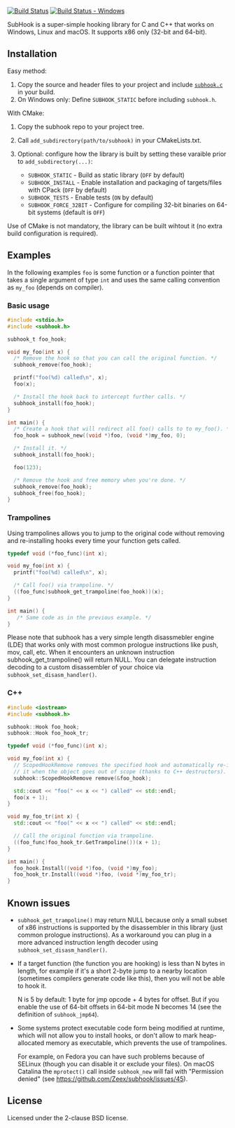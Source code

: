 [![Build Status][build_status]][build]
[![Build Status - Windows][build_status_win]][build_win]

SubHook is a super-simple hooking library for C and C++ that works on Windows,
Linux and macOS. It supports x86 only (32-bit and 64-bit).

Installation
------------

Easy method:

1. Copy the source and header files to your project and include
   [`subhook.c`](subhook.c) in your build.
2. On Windows only: Define `SUBHOOK_STATIC` before including `subhook.h`.

With CMake:

1. Copy the subhook repo to your project tree.
2. Call `add_subdirectory(path/to/subhook)` in your CMakeLists.txt.
3. Optional: configure how the library is built by setting these varaible prior
   to `add_subdirectory(...)`:

   * `SUBHOOK_STATIC` - Build as static library (`OFF` by default)
   * `SUBHOOK_INSTALL` - Enable installation and packaging of targets/files
     with CPack (`OFF` by default)
   * `SUBHOOK_TESTS` - Enable tests (`ON` by default)
   * `SUBHOOK_FORCE_32BIT` - Configure for compiling 32-bit binaries on 64-bit
     systems (default is `OFF`)

Use of CMake is not mandatory, the library can be built wihtout it (no extra
build configuration is required).

Examples
--------

In the following examples `foo` is some function or a function pointer that
takes a single argument of type `int` and uses the same calling convention
as `my_foo` (depends on compiler).

### Basic usage

```c
#include <stdio.h>
#include <subhook.h>

subhook_t foo_hook;

void my_foo(int x) {
  /* Remove the hook so that you can call the original function. */
  subhook_remove(foo_hook);

  printf("foo(%d) called\n", x);
  foo(x);

  /* Install the hook back to intercept further calls. */
  subhook_install(foo_hook);
}

int main() {
  /* Create a hook that will redirect all foo() calls to to my_foo(). */
  foo_hook = subhook_new((void *)foo, (void *)my_foo, 0);

  /* Install it. */
  subhook_install(foo_hook);

  foo(123);

  /* Remove the hook and free memory when you're done. */
  subhook_remove(foo_hook);
  subhook_free(foo_hook);
}
```

### Trampolines

Using trampolines allows you to jump to the original code without removing
and re-installing hooks every time your function gets called.

```c
typedef void (*foo_func)(int x);

void my_foo(int x) {
  printf("foo(%d) called\n", x);

  /* Call foo() via trampoline. */
  ((foo_func)subhook_get_trampoline(foo_hook))(x);
}

int main() {
   /* Same code as in the previous example. */
}
```

Please note that subhook has a very simple length disassmebler engine (LDE)
that works only with most common prologue instructions like push, mov, call,
etc. When it encounters an unknown instruction subhook_get_trampoline() will
return NULL. You can delegate instruction decoding to a custom disassembler
of your choice via `subhook_set_disasm_handler()`.

### C++

```c++
#include <iostream>
#include <subhook.h>

subhook::Hook foo_hook;
subhook::Hook foo_hook_tr;

typedef void (*foo_func)(int x);

void my_foo(int x) {
  // ScopedHookRemove removes the specified hook and automatically re-installs
  // it when the object goes out of scope (thanks to C++ destructors).
  subhook::ScopedHookRemove remove(&foo_hook);

  std::cout << "foo(" << x << ") called" << std::endl;
  foo(x + 1);
}

void my_foo_tr(int x) {
  std::cout << "foo(" << x << ") called" << std::endl;

  // Call the original function via trampoline.
  ((foo_func)foo_hook_tr.GetTrampoline())(x + 1);
}

int main() {
  foo_hook.Install((void *)foo, (void *)my_foo);
  foo_hook_tr.Install((void *)foo, (void *)my_foo_tr);
}
```

Known issues
------------

* `subhook_get_trampoline()` may return NULL because only a small subset of
  x86 instructions is supported by the disassembler in this library (just
  common prologue instructions). As a workaround you can plug in a more
  advanced instruction length decoder using `subhook_set_disasm_handler()`.

* If a target function (the function you are hooking) is less than N bytes
  in length, for example if it's a short 2-byte jump to a nearby location
  (sometimes compilers generate code like this), then you will not be able
  to hook it.

  N is 5 by default: 1 byte for jmp opcode + 4 bytes for offset. But if you
  enable the use of 64-bit offsets in 64-bit mode N becomes 14 (see the
  definition of `subhook_jmp64`).

* Some systems protect executable code form being modified at runtime, which
  will not allow you to install hooks, or don't allow to mark heap-allocated
  memory as executable, which prevents the use of trampolines.

  For example, on Fedora you can have such problems because of SELinux (though
  you can disable it or exclude your files). On macOS Catalina the
  `mprotect()` call inside `subhook_new` will fail with "Permission denied"
  (see https://github.com/Zeex/subhook/issues/45).

License
-------

Licensed under the 2-clause BSD license.

[build]: https://travis-ci.org/Zeex/subhook
[build_status]: https://travis-ci.org/Zeex/subhook.svg?branch=master
[build_win]: https://ci.appveyor.com/project/Zeex/subhook/branch/master
[build_status_win]: https://ci.appveyor.com/api/projects/status/q5sp0p8ahuqfh8e4/branch/master?svg=true

